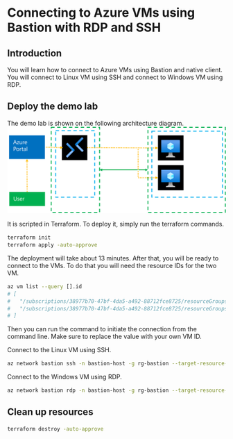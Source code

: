 # Connecting to Azure VMs using Bastion with RDP and SSH

## Introduction

You will learn how to connect to Azure VMs using Bastion and native client. You will connect to Linux VM using SSH and connect to Windows VM using RDP.

## Deploy the demo lab

The demo lab is shown on the following architecture diagram.
![](images/architecture.png)

It is scripted in Terraform. 
To deploy it, simply run the terraform commands.

```sh
terraform init
terraform apply -auto-approve
```

The deployment will take about 13 minutes.
After that, you will be ready to connect to the VMs.
To do that you will need the resource IDs for the two VM.

```sh
az vm list --query [].id
# [
#   "/subscriptions/38977b70-47bf-4da5-a492-88712fce8725/resourceGroups/RG-VM-LINUX/providers/Microsoft.Compute/virtualMachines/vm-linux",
#   "/subscriptions/38977b70-47bf-4da5-a492-88712fce8725/resourceGroups/RG-VM-WINDOWS/providers/Microsoft.Compute/virtualMachines/vm-windows"
# ]
```

Then you can run the command to initiate the connection from the command line.
Make sure to replace the value with your own VM ID.

Connect to the Linux VM using SSH.
```sh
az network bastion ssh -n bastion-host -g rg-bastion --target-resource-id /subscriptions/xxx/resourceGroups/rg-vm-linux/providers/Microsoft.Compute/virtualMachines/vm-linux
```

Connect to the Windows VM using RDP.
```sh
az network bastion rdp -n bastion-host -g rg-bastion --target-resource-id /subscriptions/xxx/resourceGroups/rg-vm-windows/providers/Microsoft.Compute/virtualMachines/vm-windows
```

## Clean up resources

```sh
terraform destroy -auto-approve
```